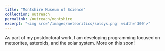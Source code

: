 ```yaml
---
title: "Montshire Museum of Science"
collection: outreach
permalink: /outreach/montshire
excerpt: "<img src='/images/meteoritics/solsys.png' width='300'>"
---
```


As part of my postdoctoral work, I am developing programming focused on meteorites, asteroids, and the solar system. More on this soon!
